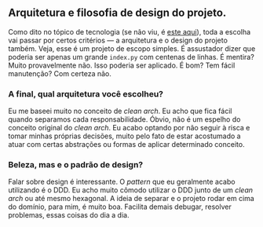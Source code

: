## Arquitetura e filosofia de design do projeto.

Como dito no tópico de tecnologia (se não viu, é [este aqui](/docs/tecnologias.md)), toda a escolha vai passar por certos critérios — a arquitetura e o design do projeto também. Veja, esse é um projeto de escopo simples. É assustador dizer que poderia ser apenas um grande `index.py` com centenas de linhas. É mentira? Muito provavelmente não. Isso poderia ser aplicado. É bom? Tem fácil manutenção? Com certeza não.

### A final, qual arquitetura você escolheu?

Eu me baseei muito no conceito de *clean arch*. Eu acho que fica fácil quando separamos cada responsabilidade. Óbvio, não é um espelho do conceito original do *clean arch*. Eu acabo optando por não seguir à risca e tomar minhas próprias decisões, muito pelo fato de estar acostumado a atuar com certas abstrações ou formas de aplicar determinado conceito.

### Beleza, mas e o padrão de design?

Falar sobre design é interessante. O *pattern* que eu geralmente acabo utilizando é o DDD. Eu acho muito cômodo utilizar o DDD junto de um *clean arch* ou até mesmo hexagonal. A ideia de separar e o projeto rodar em cima do domínio, para mim, é muito boa. Facilita demais debugar, resolver problemas, essas coisas do dia a dia.

